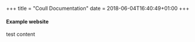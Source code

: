 +++
title = "Coull Documentation"
date = 2018-06-04T16:40:49+01:00
+++

#### Example website

test content

